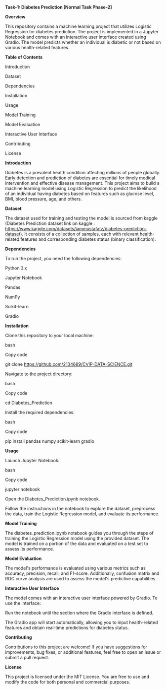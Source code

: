 ****Task-1: Diabetes Prediction [Normal Task Phase-2]****

**Overview**

This repository contains a machine learning project that utilizes Logistic Regression for diabetes prediction. The project is implemented in a Jupyter Notebook and comes with an interactive user interface created using Gradio. The model predicts whether an individual is diabetic or not based on various health-related features.

**Table of Contents**

Introduction

Dataset

Dependencies

Installation

Usage

Model Training

Model Evaluation

Interactive User Interface

Contributing

License

**Introduction**

Diabetes is a prevalent health condition affecting millions of people globally. Early detection and prediction of diabetes are essential for timely medical intervention and effective disease management. This project aims to build a machine learning model using Logistic Regression to predict the likelihood of an individual having diabetes based on features such as glucose level, BMI, blood pressure, age, and others.

**Dataset**

The dataset used for training and testing the model is sourced from kaggle (Diabetes Prediction dataset link on kaggle : https://www.kaggle.com/datasets/iammustafatz/diabetes-prediction-dataset). It consists of a collection of samples, each with relevant health-related features and corresponding diabetes status (binary classification).

**Dependencies**

To run the project, you need the following dependencies:

Python 3.x

Jupyter Notebook

Pandas

NumPy

Scikit-learn

Gradio

**Installation**

Clone this repository to your local machine:

bash

Copy code

git clone https://github.com/2134689/CVIP-DATA-SCIENCE.git

Navigate to the project directory:

bash

Copy code

cd Diabetes_Prediction

Install the required dependencies:

bash

Copy code

pip install pandas numpy scikit-learn gradio

**Usage**

Launch Jupyter Notebook:

bash

Copy code

jupyter notebook

Open the Diabetes_Prediction.ipynb notebook.

Follow the instructions in the notebook to explore the dataset, preprocess the data, train the Logistic Regression model, and evaluate its performance.

**Model Training**

The diabetes_prediction.ipynb notebook guides you through the steps of training the Logistic Regression model using the provided dataset. The model is trained on a portion of the data and evaluated on a test set to assess its performance.

**Model Evaluation**

The model's performance is evaluated using various metrics such as accuracy, precision, recall, and F1-score. Additionally, confusion matrix and ROC curve analysis are used to assess the model's predictive capabilities.

**Interactive User Interface**

The model comes with an interactive user interface powered by Gradio. To use the interface:

Run the notebook until the section where the Gradio interface is defined.

The Gradio app will start automatically, allowing you to input health-related features and obtain real-time predictions for diabetes status.

**Contributing**

Contributions to this project are welcome! If you have suggestions for improvements, bug fixes, or additional features, feel free to open an issue or submit a pull request.

**License**

This project is licensed under the MIT License. You are free to use and modify the code for both personal and commercial purposes.

